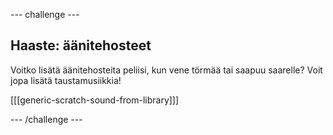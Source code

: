 \--- challenge \---

## Haaste: äänitehosteet

Voitko lisätä äänitehosteita peliisi, kun vene törmää tai saapuu saarelle? Voit jopa lisätä taustamusiikkia!

[[[generic-scratch-sound-from-library]]]

\--- /challenge \---